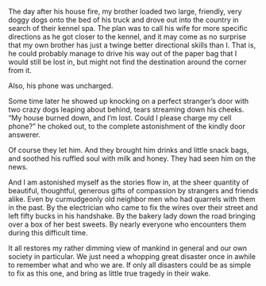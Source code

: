  The day after his house fire, my brother loaded two large, friendly, very doggy dogs onto the bed of his truck and drove out into the country in search of their kennel spa. The plan was to call his wife for more specific directions as he got closer to the kennel, and it may come as no surprise that my own brother has just a twinge better directional skills than I. That is, he could probably manage to drive his way out of the paper bag that I would still be lost in, but might not find the destination around the corner from it. 

 Also, his phone was uncharged. 

 Some time later he showed up knocking on a perfect stranger’s door with two crazy dogs leaping about behind, tears streaming down his cheeks. “My house burned down, and I’m lost. Could I please charge my cell phone?” he choked out, to the complete astonishment of the kindly door answerer. 

 Of course they let him. And they brought him drinks and little snack bags, and soothed his ruffled soul with milk and honey. They had seen him on the news. 

 And I am astonished myself as the stories flow in, at the sheer quantity of beautiful, thoughtful, generous gifts of compassion by strangers and friends alike. Even by curmudgeonly old neighbor men who had quarrels with them in the past. By the electrician who came to fix the wires over their street and left fifty bucks in his handshake. By the bakery lady down the road bringing over a box of her best sweets. By nearly everyone who encounters them during this difficult time. 

 It all restores my rather dimming view of mankind in general and our own society in particular. We just need a whopping great disaster once in awhile to remember what and who we are. If only all disasters could be as simple to fix as this one, and bring as little true tragedy in their wake. 